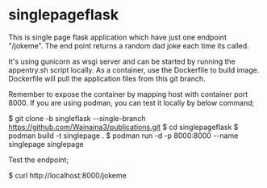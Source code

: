 # singlepageflask
This is single page flask application which have just one endpoint "/jokeme". The end point returns
a random dad joke each time its called. 

It's using gunicorn as wsgi server and can be started by running the appentry.sh script locally.
As a container, use the Dockerfile to build image. Dockerfile will pull the application files from this git branch.

Remember to expose the container by mapping host with container port 8000.
If you are using podman, you can test it locally by below command;

$ git clone -b singleflask --single-branch https://github.com/Wainaina3/publications.git
$ cd singlepageflask
$ podman build -t singlepage .
$ podman run -d -p 8000:8000 --name singlepage singlepage

Test the endpoint;

$ curl http://localhost:8000/jokeme
